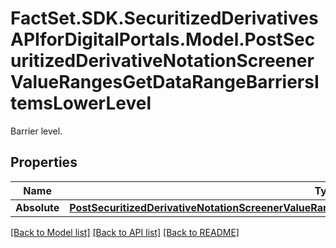 # FactSet.SDK.SecuritizedDerivativesAPIforDigitalPortals.Model.PostSecuritizedDerivativeNotationScreenerValueRangesGetDataRangeBarriersItemsLowerLevel
Barrier level.

## Properties

Name | Type | Description | Notes
------------ | ------------- | ------------- | -------------
**Absolute** | [**PostSecuritizedDerivativeNotationScreenerValueRangesGetDataRangeBarriersItemsLowerLevelAbsolute**](PostSecuritizedDerivativeNotationScreenerValueRangesGetDataRangeBarriersItemsLowerLevelAbsolute.md) |  | [optional] 

[[Back to Model list]](../README.md#documentation-for-models) [[Back to API list]](../README.md#documentation-for-api-endpoints) [[Back to README]](../README.md)

